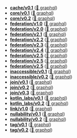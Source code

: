 
- **[cache/v0.1](/cache/v0.1)** ([📄 graphql](cache/v0.1/cache-v0.1.graphql))
- **[core/v0.1](/core/v0.1)** ([📄 graphql](core/v0.1/core-v0.1.graphql))
- **[core/v0.2](/core/v0.2)** ([📄 graphql](core/v0.2/core-v0.2.graphql))
- **[federation/v1.0](/federation/v1.0)** ([📄 graphql](federation/v1.0/federation-v1.0.graphql))
- **[federation/v2.0](/federation/v2.0)** ([📄 graphql](federation/v2.0/federation-v2.0.graphql))
- **[federation/v2.1](/federation/v2.1)** ([📄 graphql](federation/v2.1/federation-v2.1.graphql))
- **[federation/v2.2](/federation/v2.2)** ([📄 graphql](federation/v2.2/federation-v2.2.graphql))
- **[federation/v2.3](/federation/v2.3)** ([📄 graphql](federation/v2.3/federation-v2.3.graphql))
- **[federation/v2.4](/federation/v2.4)** ([📄 graphql](federation/v2.3/federation-v2.4.graphql))
- **[federation/v2.5](/federation/v2.5)** ([📄 graphql](federation/v2.3/federation-v2.5.graphql))
- **[federation/v2.5](/federation/v2.6)** ([📄 graphql](federation/v2.3/federation-v2.6.graphql))
- **[federation/v2.5](/federation/v2.7)** ([📄 graphql](federation/v2.3/federation-v2.7.graphql))
- **[inaccessible/v0.1](/inaccessible/v0.1)** ([📄 graphql](inaccessible/v0.1/inaccessible-v0.1.graphql))
- **[inaccessible/v0.2](/inaccessible/v0.2)** ([📄 graphql](inaccessible/v0.2/inaccessible-v0.2.graphql))
- **[join/v0.1](/join/v0.1)** ([📄 graphql](join/v0.1/join-v0.1.graphql))
- **[join/v0.2](/join/v0.2)** ([📄 graphql](join/v0.2/join-v0.2.graphql))
- **[join/v0.3](/join/v0.3)** ([📄 graphql](join/v0.3/join-v0.3.graphql))
- **[kotlin_labs/v0.1](/kotlin_labs/v0.1)** ([📄 graphql](kotlin_labs/v0.1/kotlin_labs-v0.1.graphql))
- **[kotlin_labs/v0.2](/kotlin_labs/v0.2)** ([📄 graphql](kotlin_labs/v0.2/kotlin_labs-v0.2.graphql))
- **[link/v1.0](/link/v1.0)** ([📄 graphql](link/v1.0/link-v1.0.graphql))
- **[nullability/v0.1](/nullability/v0.1)** ([📄 graphql](nullability/v0.1/nullability-v0.1.graphql))
- **[nullability/v0.2](/nullability/v0.2)** ([📄 graphql](nullability/v0.2/nullability-v0.2.graphql))
- **[tag/v0.1](/tag/v0.1)** ([📄 graphql](tag/v0.1/tag-v0.1.graphql))
- **[tag/v0.2](/tag/v0.2)** ([📄 graphql](tag/v0.2/tag-v0.2.graphql))
